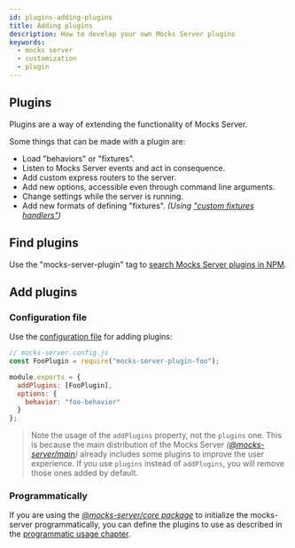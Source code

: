 ```yaml
---
id: plugins-adding-plugins
title: Adding plugins
description: How to develop your own Mocks Server plugins
keywords:
  - mocks server
  - customization
  - plugin
---
```


## Plugins

Plugins are a way of extending the functionality of Mocks Server.

Some things that can be made with a plugin are:

- Load "behaviors" or "fixtures".
- Listen to Mocks Server events and act in consequence.
- Add custom express routers to the server.
- Add new options, accessible even through command line arguments.
- Change settings while the server is running.
- Add new formats of defining "fixtures". _(Using ["custom fixtures handlers"](advanced-custom-fixtures-handlers.md))_

## Find plugins

Use the "mocks-server-plugin" tag to [search Mocks Server plugins in NPM](https://www.npmjs.com/search?q=mocks-server-plugin).

## Add plugins

### Configuration file

Use the [configuration file](configuration-file.md) for adding plugins:

```javascript
// mocks-server.config.js
const FooPlugin = require("mocks-server-plugin-foo");

module.exports = {
  addPlugins: [FooPlugin],
  options: {
    behavior: "foo-behavior"
  }
};
```

> Note the usage of the `addPlugins` property, not the `plugins` one. This is because the main distribution of the Mocks Server _([@mocks-server/main](https://www.npmjs.com/package/@mocks-server/main))_ already includes some plugins to improve the user experience. If you use `plugins` instead of `addPlugins`, you will remove those ones added by default.

### Programmatically

If you are using the _[@mocks-server/core package](https://www.npmjs.com/package/@mocks-server/core)_ to initialize the mocks-server programmatically, you can define the plugins to use as described in the [programmatic usage chapter](advanced-programmatic-usage.md).
